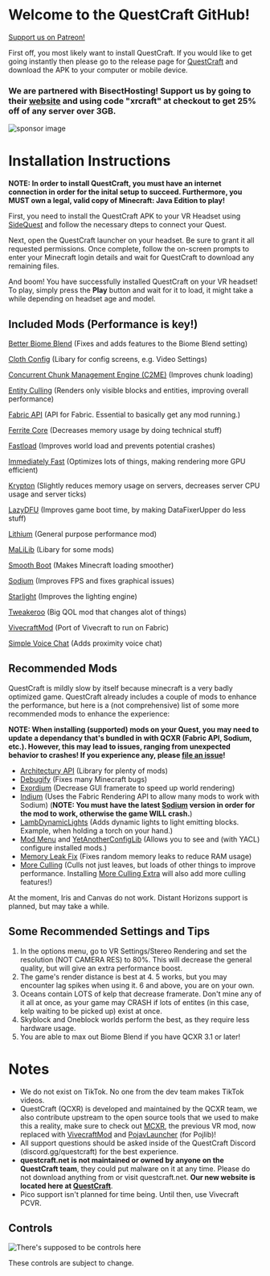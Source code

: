 # Welcome to the QuestCraft GitHub!
[Support us on Patreon!](https://patreon.com/QuestCraftXR)

First off, you most likely want to install QuestCraft. If you would like to get going instantly then please go to the release page for [QuestCraft](https://github.com/QuestCraftPlusPlus/QuestCraft/releases/latest) and download the APK to your computer or mobile device.

### We are partnered with BisectHosting! Support us by going to their [website](https://bisecthosting.com/xrcraft) and using code "xrcraft" at checkout to get 25% off of any server over 3GB.

![sponsor image](/partnerimage.png)
# Installation Instructions

**NOTE: In order to install QuestCraft, you must have an internet connection in order for the inital setup to succeed. Furthermore, you MUST own a legal, valid copy of Minecraft: Java Edition to play!**

First, you need to install the QuestCraft APK to your VR Headset using [SideQuest](https://sidequestvr.com) and follow the necessary dteps to connect your Quest. 

Next, open the QuestCraft launcher on your headset. Be sure to grant it all requested permissions. Once complete, follow the on-screen prompts to enter your Minecraft login details and wait for QuestCraft to download any remaining files.

And boom! You have successfully installed QuestCraft on your VR headset! To play, simply press the **Play** button and wait for it to load, it might take a while depending on headset age and model.

## Included Mods (Performance is key!) 

[Better Biome Blend](https://modrinth.com/mod/better-biome-blend) (Fixes and adds features to the Biome Blend setting)                                                                                                                           

[Cloth Config](https://modrinth.com/mod/cloth-config) (Libary for config screens, e.g. Video Settings)

[Concurrent Chunk Management Engine (C2ME)](https://modrinth.com/mod/c2me-fabric) (Improves chunk loading)
                                                                                                                                                  
[Entity Culling](https://modrinth.com/mod/entityculling) (Renders only visible blocks and entities, improving overall performance)

[Fabric API](https://modrinth.com/mod/fabric-api) (API for Fabric. Essential to basically get any mod running.)

[Ferrite Core](https://modrinth.com/mod/ferrite-core) (Decreases memory usage by doing technical stuff)

[Fastload](https://modrinth.com/mod/fastload) (Improves world load and prevents potential crashes)

[Immediately Fast](https://modrinth.com/mod/immediatelyfast) (Optimizes lots of things, making rendering more GPU efficient)

[Krypton](https://modrinth.com/mod/krypton) (Slightly reduces memory usage on servers, decreases server CPU usage and server ticks)

[LazyDFU](https://modrinth.com/mod/lazydfu) (Improves game boot time, by making DataFixerUpper do less stuff)

[Lithium](https://modrinth.com/mod/lithium) (General purpose performance mod)

[MaLiLib](https://www.curseforge.com/minecraft/mc-mods/malilib) (Libary for some mods)

[Smooth Boot](https://modrinth.com/mod/smoothboot-fabric) (Makes Minecraft loading smoother)

[Sodium](https://modrinth.com/mod/sodium) (Improves FPS and fixes graphical issues)

[Starlight](https://modrinth.com/mod/starlight) (Improves the lighting engine)

[Tweakeroo](https://www.curseforge.com/minecraft/mc-mods/tweakeroo) (Big QOL mod that changes alot of things)

[VivecraftMod](https://github.com/ferriarnus/VivecraftMod) (Port of Vivecraft to run on Fabric)

[Simple Voice Chat](https://modrinth.com/plugin/simple-voice-chat) (Adds proximity voice chat)

## Recommended Mods

QuestCraft is mildly slow by itself because minecraft is a very badly optimized game. QuestCraft already includes a couple of mods to enhance the performance, but here is a (not comprehensive) list of some more recommended mods to enhance the experience:                                             

**NOTE: When installing (supported) mods on your Quest, you may need to update a dependancy that's bundled in with QCXR (Fabric API, Sodium, etc.). However, this may lead to issues, ranging from unexpected behavior to crashes! If you experience any, please [file an issue](https://github.com/QuestCraftPlusPlus/QuestCraft/issues/new/choose)!**

- [Architectury API](https://modrinth.com/mod/architectury-api) (Library for plenty of mods)
- [Debugify](https://modrinth.com/mod/debugify) (Fixes many Minecraft bugs)
- [Exordium](https://modrinth.com/mod/exordium) (Decrease GUI framerate to speed up world rendering)
- [Indium](https://modrinth.com/mod/indium) (Uses the Fabric Rendering API to allow many mods to work with Sodium) (**NOTE: You must have the latest [Sodium](https://modrinth.com/mod/sodium) version in order for the mod to work, otherwise the game WILL crash.**)
- [LambDynamicLights](https://modrinth.com/mod/lambdynamiclights) (Adds dynamic lights to light emitting blocks. Example, when holding a torch on your hand.)
- [Mod Menu](https://modrinth.com/mod/modmenu) and [YetAnotherConfigLib](https://modrinth.com/mod/yacl) (Allows you to see and (with YACL) configure installed mods.)
- [Memory Leak Fix](https://modrinth.com/mod/memoryleakfix) (Fixes random memory leaks to reduce RAM usage)
- [More Culling](https://modrinth.com/mod/moreculling) (Culls not just leaves, but loads of other things to improve performance. Installing [More Culling Extra](https://modrinth.com/mod/morecullingextra) will also add more culling features!)

At the moment, Iris and Canvas do not work. Distant Horizons support is planned, but may take a while.                                                   

## Some Recommended Settings and Tips 
1. In the options menu, go to VR Settings/Stereo Rendering and set the resolution (NOT CAMERA RES) to 80%. This will decrease the general quality, but will give an extra performance boost.
2. The game's render distance is best at 4. 5 works, but you may encounter lag spikes when using it. 6 and above, you are on your own.
3. Oceans contain LOTS of kelp that decrease framerate. Don't mine any of it all at once, as your game may CRASH if lots of entites (in this case, kelp waiting to be picked up) exist at once.
4. Skyblock and Oneblock worlds perform the best, as they require less hardware usage.
4. You are able to max out Biome Blend if you have QCXR 3.1 or later!


# Notes
- We do not exist on TikTok. No one from the dev team makes TikTok videos. 
- QuestCraft (QCXR) is developed and maintained by the QCXR team, we also contribute upstream to the open source tools that we used to make this a reality, make sure to check out [MCXR](https://github.com/mcxr-org/MCXR), the previous VR mod, now replaced with [VivecraftMod](https://github.com/ferriarnus/VivecraftMod) and [PojavLauncher](https://github.com/PojavLauncherTeam/PojavLauncher) (for Pojlib)! 
- All support questions should be asked inside of the QuestCraft Discord (discord.gg/questcraft) for the best experience.
- **questcraft.net is not maintained or owned by anyone on the QuestCraft team**, they could put malware on it at any time. Please do not download anything from or visit questcraft.net. **Our new website is located here at [QuestCraft](https://questcraft.org/)**. 
- Pico support isn't planned for time being. Until then, use Vivecraft PCVR.
## Controls

![There's supposed to be controls here](/Control.png)

These controls are subject to change.

